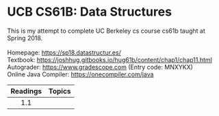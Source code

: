 # UCB CS61B: Data Structures
This is my attempt to complete UC Berkeley cs course cs61b taught at Spring 2018. \
\
Homepage: https://sp18.datastructur.es/ \
Textbook: https://joshhug.gitbooks.io/hug61b/content/chap1/chap11.html \
Autograder: https://www.gradescope.com (Entry code: MNXYKX)  \
Online Java Compiler: https://onecompiler.com/java

| Readings | Topics |
| :------: | :----: |
| 1.1 |
